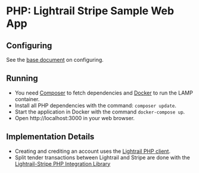 # PHP: Lightrail Stripe Sample Web App

## Configuring
See the [base document](../README.md) on configuring.

## Running
- You need [Composer](https://getcomposer.org/) to fetch dependencies and [Docker](https://www.docker.com/) to run the LAMP container.
- Install all PHP dependencies with the command: `composer update`.
- Start the application in Docker with the command `docker-compose up`.
- Open http://localhost:3000 in your web browser.

## Implementation Details
- Creating and crediting an account uses the [Lightrail PHP client](https://github.com/Giftbit/lightrail-client-php).
- Split tender transactions between Lightrail and Stripe are done with the [Lightrail-Stripe PHP Integration Library](https://github.com/Giftbit/lightrail-stripe-php)